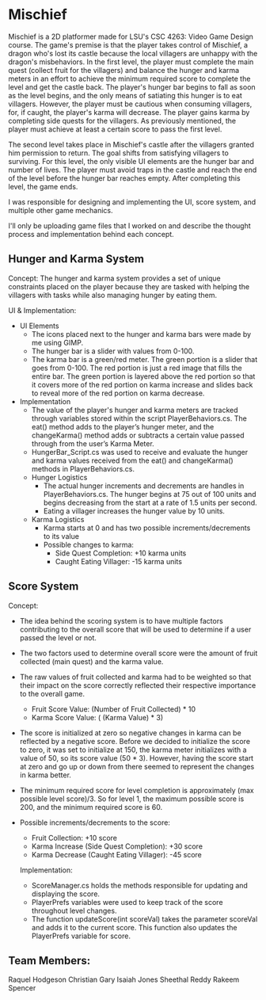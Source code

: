 # Mischief

Mischief is a 2D platformer made for LSU's CSC 4263: Video Game Design course. The game's premise is that the player takes control of Mischief, a dragon who's lost its castle because the local villagers are unhappy with the dragon's misbehaviors. In the first level, the player must complete the main quest (collect fruit for the villagers) and balance the hunger and karma meters in an effort to achieve the minimum required score to complete the level and get the castle back. The player's hunger bar begins to fall as soon as the level begins, and the only means of satiating this hunger is to eat villagers. However, the player must be cautious when consuming villagers, for, if caught, the player's karma will decrease. The player gains karma by completing side quests for the villagers. As previously mentioned, the player must achieve at least a certain score to pass the first level. 

The second level takes place in Mischief's castle after the villagers granted him permission to return. The goal shifts from satisfying villagers to surviving. For this level, the only visible UI elements are the hunger bar and number of lives. The player must avoid traps in the castle and reach the end of the level before the hunger bar reaches empty. After completing this level, the game ends.

I was responsible for designing and implementing the UI, score system, and multiple  other game mechanics. 

I'll only be uploading game files that I worked on and describe the thought process and implementation behind each concept. 

## Hunger and Karma System

Concept: The hunger and karma system provides a set of unique constraints placed on the player because they are tasked with helping the villagers with tasks while also managing hunger by eating them. 

UI & Implementation: 
- UI Elements
  - The icons placed next to the hunger and karma bars were made by me using GIMP.
  - The hunger bar is a slider with values from 0-100.
  - The karma bar is a green/red meter. The green portion is a slider that goes from 0-100. The red portion is just a red image that fills the entire bar. The green
    portion is layered above the red portion so that it covers more of the red portion on karma increase and slides back to reveal more of the red portion on karma
    decrease.
- Implementation
  - The value of the player's hunger and karma meters are tracked through variables stored within the script PlayerBehaviors.cs. The eat() method adds to the 
    player’s hunger meter, and the changeKarma() method adds or subtracts a certain value passed through from the user’s Karma Meter. 
  - HungerBar_Script.cs was used to receive and evaluate the hunger and karma values received from the eat() and changeKarma() methods in PlayerBehaviors.cs.
  - Hunger Logistics
    - The actual hunger increments and decrements are handles in PlayerBehaviors.cs. The hunger begins at 75 out of 100 units and begins decreasing from the start
      at a rate of 1.5 units per second.
    - Eating a villager increases the hunger value by 10 units.
  - Karma Logistics
    - Karma starts at 0 and has two possible increments/decrements to its value
    - Possible changes to karma:
      - Side Quest Completion: +10 karma units
      - Caught Eating Villager: -15 karma units 
## Score System

Concept: 
- The idea behind the scoring system is to have multiple factors contributing to the overall score that will be used to determine if a user passed the level or not.
- The two factors used to determine overall score were the amount of fruit collected (main quest) and the karma value. 
- The raw values of fruit collected and karma had to be weighted so that their impact on the score correctly reflected their respective importance to the overall
  game.
  - Fruit Score Value: (Number of Fruit Collected) * 10
  - Karma Score Value: ( (Karma Value) * 3)
- The score is initialized at zero so negative changes in karma can be reflected by a negative score. Before we decided to initialize the score to zero, it was set   to initialize at 150, the karma meter initializes with a value of 50, so its score value (50 * 3). However, having the score start at zero and go up or down from   there seemed to represent the changes in karma better.
- The minimum required score for level completion is approximately (max possible level score)/3. So for level 1, the maximum possible score is 200, and the minimum   required score is 60.
- Possible increments/decrements to the score:
  - Fruit Collection: +10 score
  - Karma Increase (Side Quest Completion): +30 score
  - Karma Decrease (Caught Eating Villager): -45 score
  
  Implementation: 
  - ScoreManager.cs holds the methods responsible for updating and displaying the score. 
  - PlayerPrefs variables were used to keep track of the score throughout level changes. 
  - The function updateScore(int scoreVal) takes the parameter scoreVal and adds it to the current score. This function also updates the PlayerPrefs variable for
    score.
    
    
    
 ## Team Members:
 
 Raquel Hodgeson
 Christian Gary
 Isaiah Jones
 Sheethal Reddy
 Rakeem Spencer
